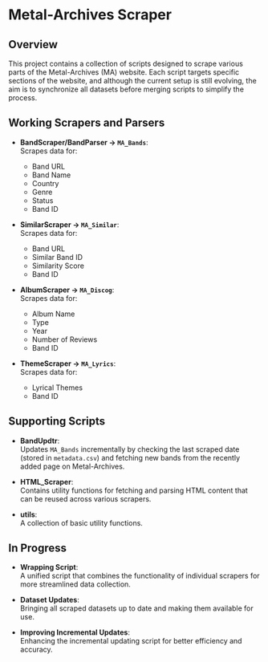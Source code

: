 # Metal-Archives Scraper

## Overview
This project contains a collection of scripts designed to scrape various parts of the Metal-Archives (MA) website. Each script targets specific sections of the website, and although the current setup is still evolving, the aim is to synchronize all datasets before merging scripts to simplify the process.

## Working Scrapers and Parsers

- **BandScraper/BandParser → `MA_Bands`**:  
  Scrapes data for:
  - Band URL
  - Band Name
  - Country
  - Genre
  - Status
  - Band ID

- **SimilarScraper → `MA_Similar`**:  
  Scrapes data for:
  - Band URL
  - Similar Band ID
  - Similarity Score
  - Band ID

- **AlbumScraper → `MA_Discog`**:  
  Scrapes data for:
  - Album Name
  - Type
  - Year
  - Number of Reviews
  - Band ID

- **ThemeScraper → `MA_Lyrics`**:  
  Scrapes data for:
  - Lyrical Themes
  - Band ID

## Supporting Scripts

- **BandUpdtr**:  
  Updates `MA_Bands` incrementally by checking the last scraped date (stored in `metadata.csv`) and fetching new bands from the recently added page on Metal-Archives.

- **HTML_Scraper**:  
  Contains utility functions for fetching and parsing HTML content that can be reused across various scrapers.

- **utils**:  
  A collection of basic utility functions.

## In Progress

- **Wrapping Script**:  
  A unified script that combines the functionality of individual scrapers for more streamlined data collection.

- **Dataset Updates**:  
  Bringing all scraped datasets up to date and making them available for use.

- **Improving Incremental Updates**:  
  Enhancing the incremental updating script for better efficiency and accuracy.

